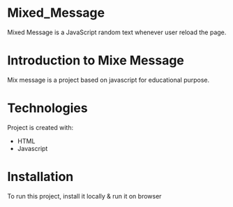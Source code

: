 # Mixed_Message
Mixed Message is a JavaScript random text whenever user reload the page.
# Introduction to Mixe Message 
Mix message is a project based on javascript for educational purpose.
# Technologies 
Project is created with:
 - HTML
 - Javascript 
# Installation 
To run this project, install it locally & run it on browser 
